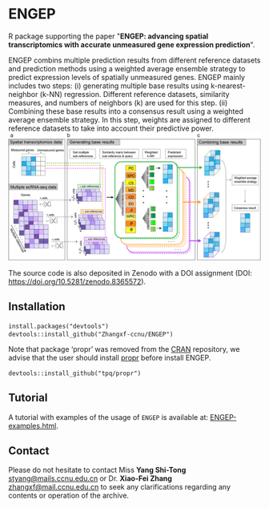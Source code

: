 # ENGEP
R package supporting the paper "**ENGEP: advancing spatial transcriptomics with accurate unmeasured gene expression prediction**". 

ENGEP combins multiple prediction results from different reference datasets and prediction methods using a weighted average ensemble strategy to predict expression levels of spatially unmeasured genes. ENGEP mainly includes two steps: (i) generating multiple base results using k-nearest-neighbor (k-NN) regression. Different reference datasets, similarity measures, and numbers of neighbors (k) are used for this step. (ii) Combining these base results into a consensus result using a weighted average ensemble strategy. In this step, weights are assigned to different reference datasets to take into account their predictive power. 
![image](https://github.com/Zhangxf-ccnu/ENGEP/blob/master/docs/Figure1.jpg)

The source code is also deposited in Zenodo with a DOI assignment (DOI: https://doi.org/10.5281/zenodo.8365572).

## Installation

 ``` buildoutcfg
 install.packages("devtools")
 devtools::install_github("Zhangxf-ccnu/ENGEP")
 ```
Note that package ‘propr’ was removed from the [CRAN](https://cran.r-project.org/web/packages/propr/index.html) repository, we advise that the user should install [propr](https://github.com/tpq/propr) before install ENGEP. 
 ``` buildoutcfg
 devtools::install_github("tpq/propr")
 ```

## Tutorial

A tutorial with examples of the usage of `ENGEP` is available at: [ENGEP-examples.html](https://github.com/Zhangxf-ccnu/ENGEP-examples).

## Contact

Please do not hesitate to contact Miss **Yang Shi-Tong** [styang@mails.ccnu.edu.cn](styang@mails.ccnu.edu.cn) or Dr. **Xiao-Fei Zhang** [zhangxf@mail.ccnu.edu.cn](zhangxf@mail.ccnu.edu.cn) to seek any clarifications regarding any contents or operation of the archive.
